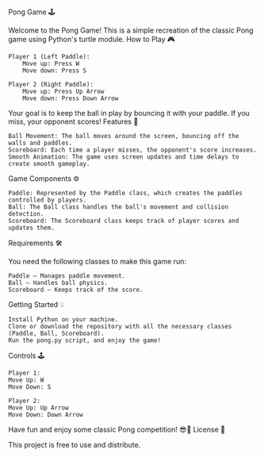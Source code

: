 Pong Game 🕹️

Welcome to the Pong Game! This is a simple recreation of the classic Pong game using Python's turtle module.
How to Play 🎮

    Player 1 (Left Paddle):
        Move up: Press W
        Move down: Press S

    Player 2 (Right Paddle):
        Move up: Press Up Arrow
        Move down: Press Down Arrow

Your goal is to keep the ball in play by bouncing it with your paddle. If you miss, your opponent scores!
Features 🚀

    Ball Movement: The ball moves around the screen, bouncing off the walls and paddles.
    Scoreboard: Each time a player misses, the opponent's score increases.
    Smooth Animation: The game uses screen updates and time delays to create smooth gameplay.

Game Components ⚙️

    Paddle: Represented by the Paddle class, which creates the paddles controlled by players.
    Ball: The Ball class handles the ball's movement and collision detection.
    Scoreboard: The Scoreboard class keeps track of player scores and updates them.

Requirements 🛠️

You need the following classes to make this game run:

    Paddle – Manages paddle movement.
    Ball – Handles ball physics.
    Scoreboard – Keeps track of the score.

Getting Started 💡

    Install Python on your machine.
    Clone or download the repository with all the necessary classes (Paddle, Ball, Scoreboard).
    Run the pong.py script, and enjoy the game!

Controls 🕹️

    Player 1:
    Move Up: W
    Move Down: S

    Player 2:
    Move Up: Up Arrow
    Move Down: Down Arrow

Have fun and enjoy some classic Pong competition! 😎🏓
License 📜

This project is free to use and distribute.

